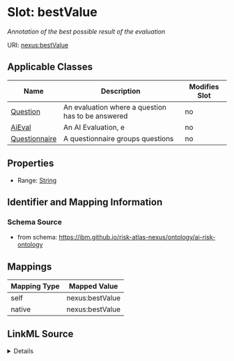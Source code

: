 

# Slot: bestValue


_Annotation of the best possible result of the evaluation_





URI: [nexus:bestValue](https://ibm.github.io/risk-atlas-nexus/ontology/bestValue)



<!-- no inheritance hierarchy -->





## Applicable Classes

| Name | Description | Modifies Slot |
| --- | --- | --- |
| [Question](Question.md) | An evaluation where a question has to be answered |  no  |
| [AiEval](AiEval.md) | An AI Evaluation, e |  no  |
| [Questionnaire](Questionnaire.md) | A questionnaire groups questions |  no  |







## Properties

* Range: [String](String.md)





## Identifier and Mapping Information







### Schema Source


* from schema: https://ibm.github.io/risk-atlas-nexus/ontology/ai-risk-ontology




## Mappings

| Mapping Type | Mapped Value |
| ---  | ---  |
| self | nexus:bestValue |
| native | nexus:bestValue |




## LinkML Source

<details>
```yaml
name: bestValue
description: Annotation of the best possible result of the evaluation
from_schema: https://ibm.github.io/risk-atlas-nexus/ontology/ai-risk-ontology
rank: 1000
alias: bestValue
domain_of:
- AiEval
range: string

```
</details>